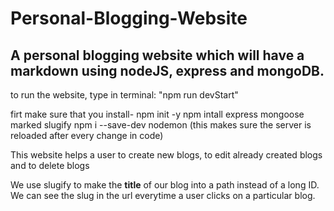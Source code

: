 # Personal-Blogging-Website
## A personal blogging website which will have a markdown using nodeJS, express and mongoDB.

to run the website, type in terminal: "npm run devStart"

firt make sure that you install-
npm init -y
npm intall express mongoose marked slugify
npm i --save-dev nodemon (this makes sure the server is reloaded after every change in code)

This website helps a user to create new blogs, to edit already created blogs and to delete blogs

We use slugify to make the **title** of our blog into a path instead of a long ID.
We can see the slug in the url everytime a user clicks on a particular blog.

